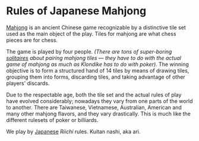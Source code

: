 # Rules of Japanese Mahjong #

[Mahjong][] is an ancient Chinese game recognizable by a distinctive tile set used as the main object of the play. Tiles for mahjong are what chess pieces are for chess.

The game is played by four people. <em>(There are tons of super-boring [solitaires][solitaire] about pairing mahjong tiles — they have to do with the actual game of mahjong as much as Klondike has to do with poker).</em> The winning objective is to form a structured hand of 14 tiles by means of drawing tiles, grouping them into forms, discarding tiles, and taking advantage of other players' discards.

Due to the respectable age, both the tile set and the actual rules of play have evolved considerably; nowadays they vary from one parts of the world to another. There are Taiwanese, Vietnamese, Australian, American and many other mahjong flavors, and they vary drastically. This is much like the different rulesets of poker or billiards.

We play by [Japanese][Riichi] *Riichi* rules. Kuitan nashi, aka ari.


[Mahjong]: https://en.wikipedia.org/wiki/Mahjong
[Riichi]: https://en.wikipedia.org/wiki/Japanese_Mahjong
[solitaire]: https://en.wikipedia.org/wiki/Mahjong_solitaire
